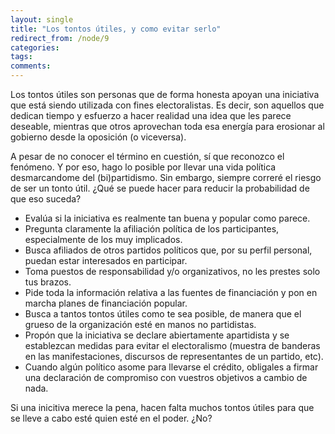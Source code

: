 ```yaml
---
layout: single
title: "Los tontos útiles, y como evitar serlo"
redirect_from: /node/9
categories:
tags: 
comments: 
---
```

Los tontos útiles son personas que de forma honesta apoyan una iniciativa que está siendo utilizada con fines electoralistas. Es decir, son aquellos que dedican tiempo y esfuerzo a hacer realidad una idea que les parece deseable, mientras que otros aprovechan toda esa energía para erosionar al gobierno desde la oposición (o viceversa).

A pesar de no conocer el término en cuestión, sí que reconozco el fenómeno. Y por eso, hago lo posible por llevar una vida política desmarcandome del (bi)partidismo. Sin embargo, siempre correré el riesgo de ser un tonto útil. ¿Qué se puede hacer para reducir la probabilidad de que eso suceda?

*   Evalúa si la iniciativa es realmente tan buena y popular como parece.
*   Pregunta claramente la afiliación política de los participantes, especialmente de los muy implicados.
*   Busca afiliados de otros partidos políticos que, por su perfil personal, puedan estar interesados en participar.
*   Toma puestos de responsabilidad y/o organizativos, no les prestes solo tus brazos.
*   Pide toda la información relativa a las fuentes de financiación y pon en marcha planes de financiación popular.
*   Busca a tantos tontos útiles como te sea posible, de manera que el grueso de la organización esté en manos no partidistas.
*   Propón que la iniciativa se declare abiertamente apartidista y se establezcan medidas para evitar el electoralismo (muestra de banderas en las manifestaciones, discursos de representantes de un partido, etc).
*   Cuando algún político asome para llevarse el crédito, obligales a firmar una declaración de compromiso con vuestros objetivos a cambio de nada.

Si una inicitiva merece la pena, hacen falta muchos tontos útiles para que se lleve a cabo esté quien esté en el poder. ¿No?
